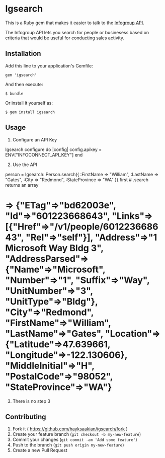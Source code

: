 # Igsearch

This is a Ruby gem that makes it easier to talk to the [Infogroup API](http://developer.infoconnect.com/).

The Infogroup API lets you search for people or businesess based on criteria that would be useful for conducting sales activity.


## Installation

Add this line to your application's Gemfile:

    gem 'igsearch'

And then execute:

    $ bundle

Or install it yourself as:

    $ gem install igsearch

## Usage

1.  Configure an API Key

Igsearch.configure do |config|
  config.apikey = ENV["INFOCONNECT_API_KEY"]
end

2.  Use the API

person = Igsearch::Person.search({
  :FirstName => "William",
  :LastName => "Gates",
  :City => "Redmond",
  :StateProvince => "WA"
}).first # .search returns an array
# => {"ETag"=>"bd62003e", "Id"=>"601223668643", "Links"=>[{"Href"=>"/v1/people/601223668643", "Rel"=>"self"}], "Address"=>"1 Microsoft Way Bldg 3", "AddressParsed"=>{"Name"=>"Microsoft", "Number"=>"1", "Suffix"=>"Way", "UnitNumber"=>"3", "UnitType"=>"Bldg"}, "City"=>"Redmond", "FirstName"=>"William", "LastName"=>"Gates", "Location"=>{"Latitude"=>47.639661, "Longitude"=>-122.130606}, "MiddleInitial"=>"H", "PostalCode"=>"98052", "StateProvince"=>"WA"} 

3. There is no step 3

## Contributing

1. Fork it ( https://github.com/hayksaakian/igsearch/fork )
2. Create your feature branch (`git checkout -b my-new-feature`)
3. Commit your changes (`git commit -am 'Add some feature'`)
4. Push to the branch (`git push origin my-new-feature`)
5. Create a new Pull Request
